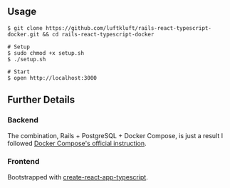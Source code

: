 ## Usage

```shell
$ git clone https://github.com/luftkluft/rails-react-typescript-docker.git && cd rails-react-typescript-docker

# Setup
$ sudo chmod +x setup.sh
$ ./setup.sh

# Start
$ open http://localhost:3000
```

## Further Details

### Backend

The combination, Rails + PostgreSQL + Docker Compose, is just a result I followed [Docker Compose's official instruction](https://docs.docker.com/compose/rails/).

### Frontend

Bootstrapped with [create-react-app-typescript](https://github.com/wmonk/create-react-app-typescript).
